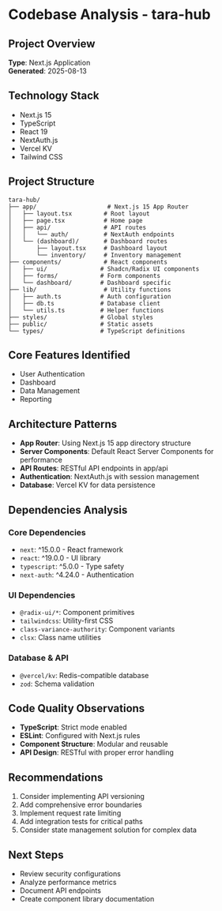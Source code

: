 # Codebase Analysis - tara-hub

## Project Overview
**Type**: Next.js Application  
**Generated**: 2025-08-13

## Technology Stack
- Next.js 15
- TypeScript
- React 19
- NextAuth.js
- Vercel KV
- Tailwind CSS

## Project Structure
```
tara-hub/
├── app/                    # Next.js 15 App Router
│   ├── layout.tsx         # Root layout
│   ├── page.tsx           # Home page
│   ├── api/               # API routes
│   │   └── auth/          # NextAuth endpoints
│   └── (dashboard)/       # Dashboard routes
│       ├── layout.tsx     # Dashboard layout
│       └── inventory/     # Inventory management
├── components/            # React components
│   ├── ui/               # Shadcn/Radix UI components
│   ├── forms/            # Form components
│   └── dashboard/        # Dashboard specific
├── lib/                   # Utility functions
│   ├── auth.ts           # Auth configuration
│   ├── db.ts             # Database client
│   └── utils.ts          # Helper functions
├── styles/               # Global styles
├── public/               # Static assets
└── types/                # TypeScript definitions
```

## Core Features Identified
- User Authentication
- Dashboard
- Data Management
- Reporting

## Architecture Patterns
- **App Router**: Using Next.js 15 app directory structure
- **Server Components**: Default React Server Components for performance
- **API Routes**: RESTful API endpoints in app/api
- **Authentication**: NextAuth.js with session management
- **Database**: Vercel KV for data persistence

## Dependencies Analysis
### Core Dependencies
- `next`: ^15.0.0 - React framework
- `react`: ^19.0.0 - UI library
- `typescript`: ^5.0.0 - Type safety
- `next-auth`: ^4.24.0 - Authentication

### UI Dependencies
- `@radix-ui/*`: Component primitives
- `tailwindcss`: Utility-first CSS
- `class-variance-authority`: Component variants
- `clsx`: Class name utilities

### Database & API
- `@vercel/kv`: Redis-compatible database
- `zod`: Schema validation

## Code Quality Observations
- **TypeScript**: Strict mode enabled
- **ESLint**: Configured with Next.js rules
- **Component Structure**: Modular and reusable
- **API Design**: RESTful with proper error handling

## Recommendations
1. Consider implementing API versioning
2. Add comprehensive error boundaries
3. Implement request rate limiting
4. Add integration tests for critical paths
5. Consider state management solution for complex data

## Next Steps
- Review security configurations
- Analyze performance metrics
- Document API endpoints
- Create component library documentation
